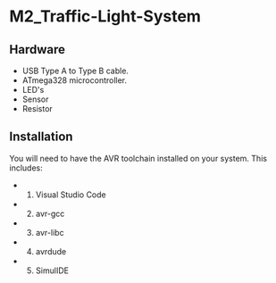 # M2_Traffic-Light-System

## Hardware

* USB Type A to Type B cable.
* ATmega328 microcontroller.
* LED's
* Sensor
* Resistor

## Installation

You will need to have the AVR toolchain installed on your system. This includes:

  * 1) Visual Studio Code
  * 2) avr-gcc
  * 3) avr-libc
  * 4) avrdude
  * 5) SimulIDE